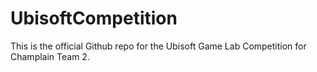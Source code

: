 # UbisoftCompetition
This is the official Github repo for the Ubisoft Game Lab Competition for Champlain Team 2.
